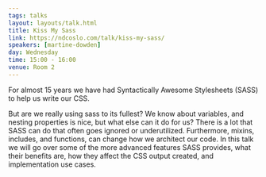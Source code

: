 ```yaml
---
tags: talks
layout: layouts/talk.html
title: Kiss My Sass
link: https://ndcoslo.com/talk/kiss-my-sass/
speakers: [martine-dowden]
day: Wednesday
time: 15:00 - 16:00
venue: Room 2
---
```

For almost 15 years we have had Syntactically Awesome Stylesheets (SASS) to help us write our CSS. 

But are we really using sass to its fullest? We know about variables, and nesting properties is nice, but what else can it do for us? There is a lot that SASS can do that often goes ignored or underutilized. Furthermore, mixins, includes, and functions, can change how we architect our code. In this talk we will go over some of the more advanced features SASS provides, what their benefits are, how they affect the CSS output created, and implementation use cases.